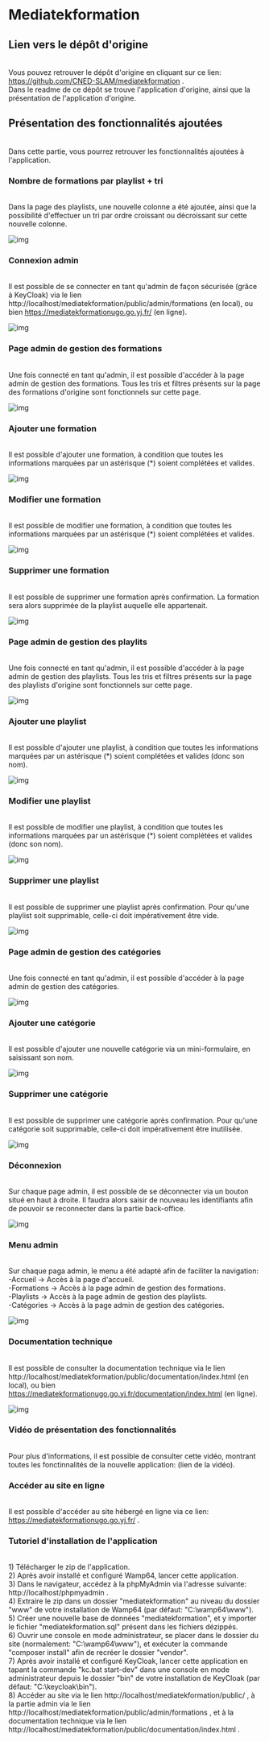# Mediatekformation
## Lien vers le dépôt d'origine
<br>Vous pouvez retrouver le dépôt d'origine en cliquant sur ce lien: https://github.com/CNED-SLAM/mediatekformation .
<br>Dans le readme de ce dépôt se trouve l'application d'origine, ainsi que la présentation de l'application d'origine.

## Présentation des fonctionnalités ajoutées
<br>Dans cette partie, vous pourrez retrouver les fonctionnalités ajoutées à l'application.

### Nombre de formations par playlist + tri
<br>Dans la page des playlists, une nouvelle colonne a été ajoutée, ainsi que la possibilité d'effectuer 
un tri par ordre croissant ou décroissant sur cette nouvelle colonne.

![img](images/1.png)

### Connexion admin
<br>Il est possible de se connecter en tant qu'admin de façon sécurisée (grâce à KeyCloak) via le lien 
http://localhost/mediatekformation/public/admin/formations (en local), ou bien
https://mediatekformationugo.go.yj.fr/ (en ligne).

![img](images/2.png)

### Page admin de gestion des formations
<br>Une fois connecté en tant qu'admin, il est possible d'accéder à la page admin de gestion des
formations. Tous les tris et filtres présents sur la page des formations d'origine sont fonctionnels
sur cette page.

![img](images/3.png)

### Ajouter une formation 
<br>Il est possible d'ajouter une formation, à condition que toutes les informations marquées par un
astérisque (*) soient complétées et valides.

![img](images/4.png)

### Modifier une formation
<br>Il est possible de modifier une formation, à condition que toutes les informations marquées par un
astérisque (*) soient complétées et valides.

![img](images/5.png)

### Supprimer une formation
<br>Il est possible de supprimer une formation après confirmation. La formation sera alors supprimée
de la playlist auquelle elle appartenait.

![img](images/6.png)

### Page admin de gestion des playlits
<br>Une fois connecté en tant qu'admin, il est possible d'accéder à la page admin de gestion des
playlists. Tous les tris et filtres présents sur la page des playlists d'origine sont fonctionnels
sur cette page.

![img](images/7.png)

### Ajouter une playlist
<br>Il est possible d'ajouter une playlist, à condition que toutes les informations marquées par un
astérisque (*) soient complétées et valides (donc son nom).

![img](images/8.png)

### Modifier une playlist
<br>Il est possible de modifier une playlist, à condition que toutes les informations marquées par un
astérisque (*) soient complétées et valides (donc son nom).

![img](images/9.png)

### Supprimer une playlist
<br>Il est possible de supprimer une playlist après confirmation. Pour qu'une playlist soit
supprimable, celle-ci doit impérativement être vide.

![img](images/10.png)

### Page admin de gestion des catégories
<br>Une fois connecté en tant qu'admin, il est possible d'accéder à la page admin de gestion des
catégories.

![img](images/11.png)

### Ajouter une catégorie
<br>Il est possible d'ajouter une nouvelle catégorie via un mini-formulaire, en saisissant son nom.

![img](images/12.png)

### Supprimer une catégorie
<br>Il est possible de supprimer une catégorie après confirmation. Pour qu'une catégorie soit
supprimable, celle-ci doit impérativement être inutilisée.

![img](images/13.png)

### Déconnexion
<br>Sur chaque page admin, il est possible de se déconnecter via un bouton situé en haut à droite.
Il faudra alors saisir de nouveau les identifiants afin de pouvoir se reconnecter dans la partie
back-office.

![img](images/14.png)

### Menu admin
<br>Sur chaque paga admin, le menu a été adapté afin de faciliter la navigation:
<br>-Accueil -> Accès à la page d'accueil.
<br>-Formations -> Accès à la page admin de gestion des formations.
<br>-Playlists -> Accès à la page admin de gestion des playlists.
<br>-Catégories -> Accès à la page admin de gestion des catégories.

![img](images/15.png)

### Documentation technique
<br>Il est possible de consulter la documentation technique via le lien
http://localhost/mediatekformation/public/documentation/index.html (en local), ou bien
https://mediatekformationugo.go.yj.fr/documentation/index.html (en ligne).

![img](images/16.png)

### Vidéo de présentation des fonctionnalités
<br>Pour plus d'informations, il est possible de consulter cette vidéo, montrant toutes les
fonctinnalités de la nouvelle application: (lien de la vidéo).

### Accéder au site en ligne
<br>Il est possible d'accéder au site hébergé en ligne via ce lien: https://mediatekformationugo.go.yj.fr/ .

### Tutoriel d'installation de l'application
<br>1) Télécharger le zip de l'application.
<br>2) Après avoir installé et configuré Wamp64, lancer cette application.
<br>3) Dans le navigateur, accédez à la phpMyAdmin via l'adresse suivante: http://localhost/phpmyadmin .
<br>4) Extraire le zip dans un dossier "mediatekformation" au niveau du dossier "www" de votre installation de Wamp64 (par défaut: "C:\wamp64\www").
<br>5) Créer une nouvelle base de données "mediatekformation", et y importer le fichier "mediatekformation.sql" présent dans les fichiers dézippés.
<br>6) Ouvrir une console en mode administrateur, se placer dans le dossier du site (normalement: "C:\wamp64\www"), et exécuter la commande "composer install" afin de recréer le dossier "vendor".
<br>7) Après avoir installé et configuré KeyCloak, lancer cette application en tapant la commande "kc.bat start-dev" dans une console en mode administrateur depuis le dossier "bin" de votre installation de KeyCloak (par défaut: "C:\keycloak\bin").
<br>8) Accéder au site via le lien http://localhost/mediatekformation/public/ , à la partie admin via le lien http://localhost/mediatekformation/public/admin/formations , et à la documentation technique via le lien http://localhost/mediatekformation/public/documentation/index.html .

